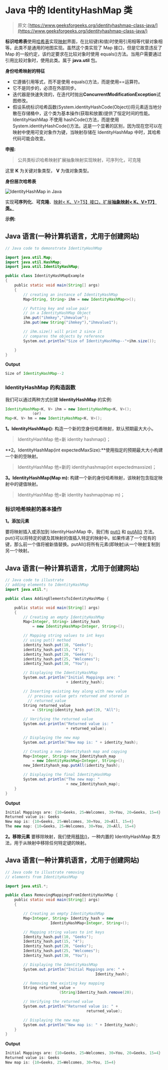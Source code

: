 # Java 中的 IdentityHashMap 类

> 原文:[https://www.geeksforgeeks.org/identityhashmap-class-java/](https://www.geeksforgeeks.org/identityhashmap-class-java/)

**标识哈希表**使用[哈希表](https://www.geeksforgeeks.org/hashtable-in-java/)实现[映射](https://www.geeksforgeeks.org/map-interface-java-examples/)界面，在比较键(和值)时使用引用相等代替对象相等。此类不是通用的地图实现。虽然这个类实现了 Map 接口，但是它故意违反了 Map 的一般约定，该约定要求在比较对象时使用 equals()方法。当用户需要通过引用比较对象时，使用此类。属于 **java.util** 包。

**身份哈希映射的特征**

*   它遵循引用等式，而不是使用 equals()方法，而是使用==运算符。
*   它不是同步的，必须在外部同步。
*   迭代器是快速失效的，在迭代时抛出**ConcurrentModificationException**试图修改。
*   假设系统标识哈希函数(System.identityHashCode(Object))将元素适当地分散在存储桶中，这个类为基本操作(获取和放置)提供了恒定时间的性能。IdentityHashMap 不使用 hashCode()方法，而是使用 System.identityHashCode()方法。这是一个显著的区别，因为现在您可以在映射中使用可变对象作为键，当映射存储在 IdentityHashMap 中时，其哈希代码可能会改变。

**申报:**

> 公共类标识哈希映射<k>扩展抽象映射<k>实现映射<k>，可序列化，可克隆</k></k></k>

这里 **K** 为关键对象类型， **V** 为值对象类型。

**身份层次哈希表**

![IdentityHashMap in Java](img/02b4342b83cb5f83f2bca3dece05b469.png)

实现**可序列化**、**可克隆**、[映射< K、V>T5】接口，扩展**抽象映射< K、V>T7】类。**](https://www.geeksforgeeks.org/map-interface-java-examples/)

**示例:**

## Java 语言(一种计算机语言，尤用于创建网站)

```java
// Java code to demonstrate IdentityHashMap

import java.util.Map;
import java.util.HashMap;
import java.util.IdentityHashMap;

public class IdentityHashMapExample
{
    public static void main(String[] args)
    {
        // creating an instance of IdentityHashMap
        Map<String, String> ihm = new IdentityHashMap<>();

        // Putting key and value pair
        // in a IdentityHashMap Object
        ihm.put("ihmkey","ihmvalue");
        ihm.put(new String("ihmkey"),"ihmvalue1");

        // ihm.size() will print 2 since it
        // compares the objects by reference
        System.out.println("Size of IdentityHashMap--"+ihm.size());

    }
}
```

**Output**

```java
Size of IdentityHashMap--2
```

### IdentityHashMap 的构造函数

我们可以通过两种方式创建 **IdentityHashMap** 的实例:

```java
IdentityHashMap<K, V> ihm = new IdentityHashMap<K, V>();
            (or)
Map<K, V> hm = new IdentityHashMap<K, V>();
```

**1。IdentityHashMap():** 构造一个新的空身份哈希映射，默认预期最大大小。

> IdentityHashMap <k v="">他=新 identity hashmap<k v="">()；</k></k>

**2。IdentityHashMap(int expectedMaxSize):**使用指定的预期最大大小构建一个新的空映射。

> IdentityHashMap <k v="">他=新的 identityhashmap(int expectedmaxsize)；</k>

**3。IdentityHashMap(Map m):** 构建一个新的身份哈希映射，该映射包含指定映射中的键值映射。

> IdentityHashMap <k v="">他=新 identity hashmap(map m)；</k>

### 标识哈希映射的基本操作

**1。添加元素**

要将映射插入或添加到 IdentityHashMap 中，我们有 [put()](https://www.geeksforgeeks.org/identityhashmap-put-method-in-java/#:~:text=put()%20method%20of%20IdentityHashMap,replaced%20by%20the%20new%20value.) 和 [putAll()](https://www.geeksforgeeks.org/identityhashmap-putall-method-in-java/?ref=rp) 方法。put()可以将特定的键及其映射的值插入特定的映射中。如果传递了一个现有的键，那么前一个值将被新值替换。putAll()将所有元素(即映射)从一个映射复制到另一个映射。

## Java 语言(一种计算机语言，尤用于创建网站)

```java
// Java code to illustrate
// adding elements to IdentityHashMap
import java.util.*;

public class AddingElementsToIdentityHashMap {

    public static void main(String[] args)
    {
        // Creating an empty IdentityHashMap
        Map<Integer, String> identity_hash
            = new IdentityHashMap<Integer, String>();

        // Mapping string values to int keys
        // using put() method
        identity_hash.put(10, "Geeks");
        identity_hash.put(15, "4");
        identity_hash.put(20, "Geeks");
        identity_hash.put(25, "Welcomes");
        identity_hash.put(30, "You");

        // Displaying the IdentityHashMap
        System.out.println("Initial Mappings are: "
                           + identity_hash);

        // Inserting existing key along with new value
          // previous value gets returned and stored in
          // returned_value
        String returned_value
            = (String)identity_hash.put(20, "All");

        // Verifying the returned value
        System.out.println("Returned value is: "
                           + returned_value);

        // Displaying the new map
        System.out.println("New map is: " + identity_hash);

        // Creating a new Identityhash map and copying
        Map<Integer, String> new_Identityhash_map
            = new IdentityHashMap<Integer, String>();
        new_Identityhash_map.putAll(identity_hash);

        // Displaying the final IdentityHashMap
        System.out.println("The new map: "
                           + new_Identityhash_map);
    }
}
```

**Output**

```java
Initial Mappings are: {10=Geeks, 25=Welcomes, 30=You, 20=Geeks, 15=4}
Returned value is: Geeks
New map is: {10=Geeks, 25=Welcomes, 30=You, 20=All, 15=4}
The new map: {10=Geeks, 25=Welcomes, 30=You, 20=All, 15=4}
```

**2。移除元素**
要移除映射，我们使用[移除()](https://www.geeksforgeeks.org/identityhashmap-remove-method-in-java/)，一种内置的 IdentityHashMap 类方法，用于从映射中移除任何特定键的映射。

## Java 语言(一种计算机语言，尤用于创建网站)

```java
// Java code to illustrate removing
// elements from IdentityHashMap

import java.util.*;

public class RemovingMappingsFromIdentityHashMap {
    public static void main(String[] args)
    {

        // Creating an empty IdentityHashMap
        Map<Integer, String> Identity_hash = new
                    IdentityHashMap<Integer, String>();

        // Mapping string values to int keys
        Identity_hash.put(10, "Geeks");
        Identity_hash.put(15, "4");
        Identity_hash.put(20, "Geeks");
        Identity_hash.put(25, "Welcomes");
        Identity_hash.put(30, "You");

        // Displaying the IdentityHashMap
        System.out.println("Initial Mappings are: " +
                                        Identity_hash);

        // Removing the existing key mapping
        String returned_value =
                        (String)Identity_hash.remove(20);

        // Verifying the returned value
        System.out.println("Returned value is: " +
                                    returned_value);

        // Displaying the new map
        System.out.println("New map is: " + Identity_hash);
    }
}
```

**Output**

```java
Initial Mappings are: {10=Geeks, 25=Welcomes, 30=You, 20=Geeks, 15=4}
Returned value is: Geeks
New map is: {10=Geeks, 25=Welcomes, 30=You, 15=4}
```